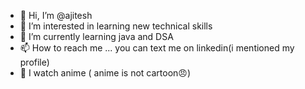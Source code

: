 - 👋 Hi, I’m @ajitesh 
- 👀 I’m interested in learning new technical skills 
- 🌱 I’m currently learning java and DSA
- 📫 How to reach me ... you can text me on linkedin(i mentioned my profile)
- 👻 I watch anime ( anime is not cartoon😠)


<!---
ajitesh4037/ajitesh4037 is a ✨ special ✨ repository because its `README.md` (this file) appears on your GitHub profile.
You can click the Preview link to take a look at your changes.
--->
